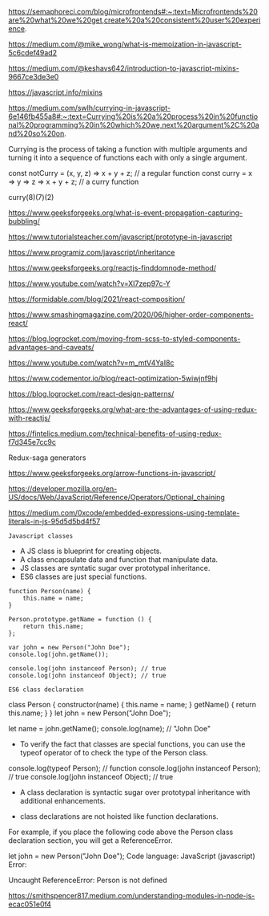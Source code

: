 https://semaphoreci.com/blog/microfrontends#:~:text=Microfrontends%20are%20what%20we%20get,create%20a%20consistent%20user%20experience.

https://medium.com/@mike_wong/what-is-memoization-in-javascript-5c6cdef49ad2

https://medium.com/@keshavs642/introduction-to-javascript-mixins-9667ce3de3e0

https://javascript.info/mixins

https://medium.com/swlh/currying-in-javascript-6e146fb455a8#:~:text=Currying%20is%20a%20process%20in%20functional%20programming%20in%20which%20we,next%20argument%2C%20and%20so%20on.

Currying is the process of taking a function with multiple arguments and turning it into a sequence of functions each with only a single argument.

const notCurry = (x, y, z) => x + y + z; // a regular function
const curry = x => y => z => x + y + z; // a curry function

curry(8)(7)(2)

https://www.geeksforgeeks.org/what-is-event-propagation-capturing-bubbling/

https://www.tutorialsteacher.com/javascript/prototype-in-javascript

https://www.programiz.com/javascript/inheritance

https://www.geeksforgeeks.org/reactjs-finddomnode-method/

https://www.youtube.com/watch?v=XI7zep97c-Y

https://formidable.com/blog/2021/react-composition/

https://www.smashingmagazine.com/2020/06/higher-order-components-react/

https://blog.logrocket.com/moving-from-scss-to-styled-components-advantages-and-caveats/

https://www.youtube.com/watch?v=m_mtV4YaI8c

https://www.codementor.io/blog/react-optimization-5wiwjnf9hj

https://blog.logrocket.com/react-design-patterns/

https://www.geeksforgeeks.org/what-are-the-advantages-of-using-redux-with-reactjs/

https://fintelics.medium.com/technical-benefits-of-using-redux-f7d345e7cc9c

Redux-saga generators

https://www.geeksforgeeks.org/arrow-functions-in-javascript/

https://developer.mozilla.org/en-US/docs/Web/JavaScript/Reference/Operators/Optional_chaining

https://medium.com/0xcode/embedded-expressions-using-template-literals-in-js-95d5d5bd4f57

`Javascript classes`

- A JS class is blueprint for creating objects.
- A class encapsulate data and function that manipulate data.
- JS classes are syntatic sugar over prototypal inheritance.
- ES6 classes are just special functions.

```
function Person(name) {
    this.name = name;
}

Person.prototype.getName = function () {
    return this.name;
};

var john = new Person("John Doe");
console.log(john.getName());

console.log(john instanceof Person); // true
console.log(john instanceof Object); // true
```

`ES6 class declaration`

class Person {
constructor(name) {
this.name = name;
}
getName() {
return this.name;
}
}
let john = new Person("John Doe");

let name = john.getName();
console.log(name); // "John Doe"

- To verify the fact that classes are special functions, you can use the typeof operator of to check the type of the Person class.

console.log(typeof Person); // function
console.log(john instanceof Person); // true
console.log(john instanceof Object); // true

- A class declaration is syntactic sugar over prototypal inheritance with additional enhancements.

- class declarations are not hoisted like function declarations.

For example, if you place the following code above the Person class declaration section, you will get a ReferenceError.

let john = new Person("John Doe");
Code language: JavaScript (javascript)
Error:

Uncaught ReferenceError: Person is not defined

https://smithspencer817.medium.com/understanding-modules-in-node-js-ecac051e0f4
